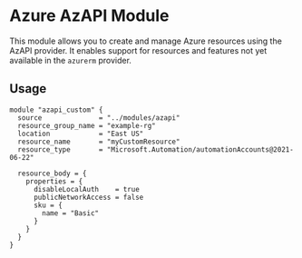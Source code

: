 # Azure AzAPI Module

This module allows you to create and manage Azure resources using the AzAPI provider. It enables support for resources and features not yet available in the `azurerm` provider.

## Usage

```hcl
module "azapi_custom" {
  source              = "../modules/azapi"
  resource_group_name = "example-rg"
  location            = "East US"
  resource_name       = "myCustomResource"
  resource_type       = "Microsoft.Automation/automationAccounts@2021-06-22"

  resource_body = {
    properties = {
      disableLocalAuth    = true
      publicNetworkAccess = false
      sku = {
        name = "Basic"
      }
    }
  }
}
